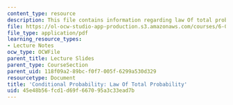```yaml
---
content_type: resource
description: This file contains information regarding law Of total probability.
file: https://ol-ocw-studio-app-production.s3.amazonaws.com/courses/6-042j-mathematics-for-computer-science-spring-2015/45e48b56fcd1d69f667095a3c33ead7b_MIT6_042JS15_LawTotalProbab.pdf
file_type: application/pdf
learning_resource_types:
- Lecture Notes
ocw_type: OCWFile
parent_title: Lecture Slides
parent_type: CourseSection
parent_uid: 118f09a2-89bc-f0f7-005f-6299a530d329
resourcetype: Document
title: 'Conditional Probability: Law Of Total Probability'
uid: 45e48b56-fcd1-d69f-6670-95a3c33ead7b
---
```

